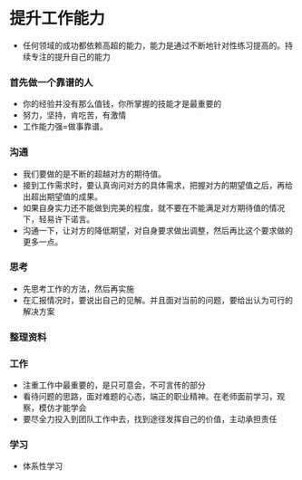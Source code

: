# 提升工作能力
- 任何领域的成功都依赖高超的能力，能力是通过不断地针对性练习提高的。持续专注的提升自己的能力
### 首先做一个靠谱的人
- 你的经验并没有那么值钱，你所掌握的技能才是最重要的
- 努力，坚持，肯吃苦，有激情
- 工作能力强=做事靠谱。
### 沟通
- 我们要做的是不断的超越对方的期待值。
- 接到工作需求时，要认真询问对方的具体需求，把握对方的期望值之后，再给出超出期望值的成果。
- 如果自身实力还不能做到完美的程度，就不要在不能满足对方期待值的情况下，轻易许下诺言。
- 沟通一下，让对方的降低期望，对自身要求做出调整，然后再比这个要求做的更多一点。
### 思考
- 先思考工作的方法，然后再实施
- 在汇报情况时，要说出自己的见解。并且面对当前的问题，要给出认为可行的解决方案
### 整理资料
### 工作
- 注重工作中最重要的，是只可意会，不可言传的部分
- 看待问题的思路，面对难题的心态，端正的职业精神。在老师面前学习，观察，模仿才能学会
- 要尽全力投入到团队工作中去，找到途径发挥自己的价值，主动承担责任
### 学习
- 体系性学习
